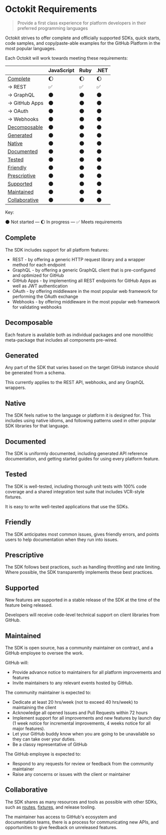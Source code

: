 # Octokit Requirements

> Provide a first class experience for platform developers in their preferred programming languages

Octokit strives to offer complete and officially supported SDKs, quick starts, code samples, and copy/paste-able examples for the GitHub Platform in the most popular languages.

Each Octokit will work towards meeting these requirements:

|                                 | JavaScript | Ruby | .NET |
| ------------------------------- | ---------- | ---- | ---- |
| [Complete](#complete)           | 🌔         | 🌔   | 🌔   |
| → REST                          | ✅         | ✅   | ✅   |
| → GraphQL                       | 🌑         | 🌑   | 🌑   |
| → GitHub Apps                   | 🌑         | 🌑   | 🌑   |
| → OAuth                         | 🌑         | 🌑   | 🌑   |
| → Webhooks                      | 🌑         | 🌑   | 🌑   |
| [Decomposable](#decomposable)   | 🌑         | 🌑   | 🌑   |
| [Generated](#generated)         | 🌑         | 🌑   | 🌑   |
| [Native](#native)               | 🌑         | 🌑   | 🌑   |
| [Documented](#documented)       | 🌑         | 🌑   | 🌑   |
| [Tested](#tested)               | 🌑         | 🌑   | 🌑   |
| [Friendly](#friendly)           | 🌑         | 🌑   | 🌑   |
| [Prescriptive](#prescriptive)   | 🌑         | 🌑   | 🌑   |
| [Supported](#supported)         | 🌑         | 🌑   | 🌑   |
| [Maintained](#maintained)       | 🌑         | 🌑   | 🌑   |
| [Collaborative](#collaborative) | 🌑         | 🌑   | 🌑   |

Key:

🌑 Not started — 🌔 In progress —  ✅ Meets requirements

## Complete

The SDK includes support for all platform features:

- REST - by offering a generic HTTP request library and a wrapper method for each endpoint
- GraphQL - by offering a generic GraphQL client that is pre-configured and optimized for GitHub
- GitHub Apps - by implementing all REST endpoints for GitHub Apps as well as JWT authentication
- OAuth - by offering middleware in the most popular web framework for performing the OAuth exchange
- Webhooks - by offering middleware in the most popular web framework for validating webhooks

## Decomposable

Each feature is available both as individual packages and one monolithic meta-package that includes all components pre-wired.

## Generated

Any part of the SDK that varies based on the target GitHub instance should be generated from a schema.

This currently applies to the REST API, webhooks, and any GraphQL wrappers.

## Native

The SDK feels native to the language or platform it is designed for. This includes using native idioms, and following patterns used in other popular SDK libraries for that language.

## Documented

The SDK is uniformly documented, including generated API reference documentation, and getting started guides for using every platform feature.

## Tested

The SDK is well-tested, including thorough unit tests with 100% code coverage and a shared integration test suite that includes VCR-style fixtures.

It is easy to write well-tested applications that use the SDKs.

## Friendly

The SDK anticipates most common issues, gives friendly errors, and points users to help documentation when they run into issues.

## Prescriptive

The SDK follows best practices, such as handling throttling and rate limiting. Where possible, the SDK transparently implements these best practices.

## Supported

New features are supported in a stable release of the SDK at the time of the feature being released.

Developers will receive code-level technical support on client libraries from GitHub.

## Maintained

The SDK is open source, has a community maintainer on contract, and a GitHub employee to oversee the work.

GitHub will:

- Provide advance notice to maintainers for all platform improvements and features
- Invite maintainers to any relevant events hosted by GitHub.

The community maintainer is expected to:

- Dedicate at least 20 hrs/week (not to exceed 40 hrs/week) to maintaining the client
- Acknowledge all opened Issues and Pull Requests within 72 hours
- Implement support for all improvements and new features by launch day (1 week notice for incremental improvements, 4 weeks notice for all major features).
- Let your GitHub buddy know when you are going to be unavailable so they can take over your duties.
- Be a classy representative of GitHub

The GitHub employee is expected to:

- Respond to any requests for review or feedback from the community maintainer
- Raise any concerns or issues with the client or maintainer

## Collaborative

The SDK shares as many resources and tools as possible with other SDKs, such as [routes](https://github.com/octokit/routes), [fixtures](https://github.com/octokit/fixtures), and release tooling.


The maintainer has access to GitHub's ecosystem and documentation teams, there is a process for communicating new APIs, and opportunities to give feedback on unreleased features.
